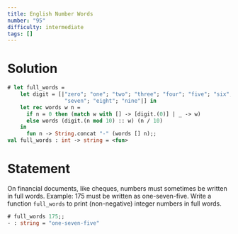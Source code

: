 ```yaml
---
title: English Number Words
number: "95"
difficulty: intermediate
tags: []
---
```


# Solution

```ocaml
# let full_words =
    let digit = [|"zero"; "one"; "two"; "three"; "four"; "five"; "six";
                  "seven"; "eight"; "nine"|] in
    let rec words w n =
      if n = 0 then (match w with [] -> [digit.(0)] | _ -> w)
      else words (digit.(n mod 10) :: w) (n / 10)
    in
      fun n -> String.concat "-" (words [] n);;
val full_words : int -> string = <fun>
```

# Statement

On financial documents, like cheques, numbers must sometimes be written
in full words. Example: 175 must be written as one-seven-five. Write a
function `full_words` to print (non-negative) integer numbers in full
words.

```ocaml
# full_words 175;;
- : string = "one-seven-five"
```
